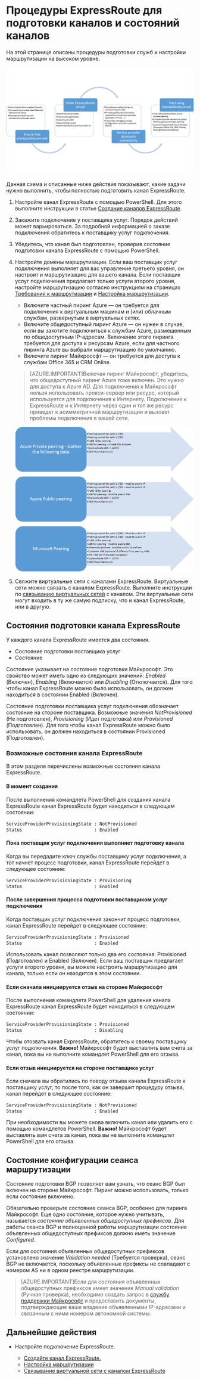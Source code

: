 <properties
   pageTitle="Процедуры настройки канала ExpressRoute | Microsoft Azure"
   description="На этой странице описана процедура настройки канала ExpressRoute и пирингов"
   documentationCenter="na"
   services="expressroute"
   authors="cherylmc"
   manager="carolz"
   editor="" />
<tags
   ms.service="expressroute"
   ms.devlang="na"
   ms.topic="article" 
   ms.tgt_pltfrm="na"
   ms.workload="infrastructure-services"
   ms.date="01/21/2016"
   ms.author="cherylmc"/>

# Процедуры ExpressRoute для подготовки каналов и состояний каналов
На этой странице описаны процедуры подготовки служб и настройки маршрутизации на высоком уровне.

![](./media/expressroute-workflows/expressroute-circuit-workflow.png)

Данная схема и описанные ниже действия показывают, какие задачи нужно выполнить, чтобы полностью подготовить канал ExpressRoute.

1. Настройте канал ExpressRoute с помощью PowerShell. Для этого выполните инструкции в статье [Создание каналов ExpressRoute](expressroute-howto-circuit-classic.md).

2. Закажите подключение у поставщика услуг. Порядок действий может варьироваться. За подробной информацией о заказе подключения обратитесь к поставщику услуг подключения.

3. Убедитесь, что канал был подготовлен, проверив состояние подготовки канала ExpressRoute с помощью PowerShell.

4. Настройте домены маршрутизации. Если ваш поставщик услуг подключения выполняет для вас управление третьего уровня, он настроит и маршрутизацию для вашего канала. Если поставщик услуг подключения предлагает только услуги второго уровня, настройте маршрутизацию согласно инструкциям на страницах [Требования к маршрутизации](expressroute-routing.md) и [Настройка маршрутизации](expressroute-howto-routing-classic.md).

	-  Включите частный пиринг Azure — он требуется для подключения к виртуальным машинам и (или) облачным службам, развернутым в виртуальных сетях.
	-  Включите общедоступный пиринг Azure — он нужен в случае, если вы захотите подключиться к службам Azure, размещенным по общедоступным IP-адресам. Включение этого пиринга требуется для доступа к ресурсам Azure, если для частного пиринга Azure вы выбрали маршрутизацию по умолчанию.
	-  Включите пиринг Майкрософт — он требуется для доступа к службам Office 365 и CRM Online. 
	
	>[AZURE.IMPORTANT]Включая пиринг Майкрософт, убедитесь, что общедоступный пиринг Azure тоже включен. Это нужно для доступа к Azure AD. Для подключения к Майкрософт нельзя использовать прокси-сервер или ресурс, который используется для подключения к Интернету. Подключение к ExpressRoute и к Интернету через один и тот же ресурс приведет к асимметричной маршрутизации и вызовет проблемы подключения в вашей сети.


	![](./media/expressroute-workflows/expressroute-routing-workflow.png)

5. Свяжите виртуальные сети с каналами ExpressRoute. Виртуальные сети можно связать с каналом ExpressRoute. Выполните инструкции по [связыванию виртуальных сетей](expressroute-howto-linkvnet-arm.md) с каналом. Эти виртуальные сети могут входить в ту же самую подписку, что и канал ExpressRoute, или в другую.


## Состояния подготовки канала ExpressRoute

У каждого канала ExpressRoute имеется два состояния.

- Состояние подготовки поставщика услуг
- Состояние

Состояние указывает на состояние подготовки Майкрософт. Это свойство может иметь одно из следующих значений: *Enabled* (Включен), *Enabling* (Включается) или *Disabling* (Отключается). Для того чтобы канал ExpressRoute можно было использовать, он должен находиться в состоянии Enabled (Включен).

Состояние подготовки поставщика услуг подключения обозначает состояние на стороне поставщика. Возможные значения *NotProvisioned* (Не подготовлен), *Provisioning* (Идет подготовка) или *Provisioned* (Подготовлен). Для того чтобы канал ExpressRoute можно было использовать, он должен находиться в состоянии Provisioned (Подготовлен).

### Возможные состояния канала ExpressRoute

В этом разделе перечислены возможные состояния канала ExpressRoute.

#### В момент создания

После выполнения командлета PowerShell для создания канала ExpressRoute канал ExpressRoute будет находиться в следующем состоянии:

	ServiceProviderProvisioningState : NotProvisioned
	Status                           : Enabled


#### Пока поставщик услуг подключения выполняет подготовку канала

Когда вы передадите ключ службы поставщику услуг подключения, а тот начнет процесс подготовки, канал ExpressRoute перейдет в следующее состояние:

	ServiceProviderProvisioningState : Provisioning
	Status                           : Enabled


#### После завершения процесса подготовки поставщиком услуг подключения

Когда поставщик услуг подключения закончит процесс подготовки, канал ExpressRoute перейдет в следующее состояние:

	ServiceProviderProvisioningState : Provisioned
	Status                           : Enabled

Использовать канал позволяют только два его состояния: Provisioned (Подготовлен) и Enabled (Включен). Если ваш поставщик предлагает услуги второго уровня, вы можете настроить маршрутизацию для канала, только если он находится в этом состоянии.

#### Если сначала инициируется отзыв на стороне Майкрософт

После выполнения командлета PowerShell для удаления канала ExpressRoute канал ExpressRoute будет находиться в следующем состоянии:

	ServiceProviderProvisioningState : Provisioned
	Status                           : Disabling

Чтобы отозвать канал ExpressRoute, обратитесь к своему поставщику услуг подключения. **Важно!** Майкрософт будет выставлять вам счета за канал, пока вы не выполните командлет PowerShell для его отзыва.

#### Если отзыв инициируется на стороне поставщика услуг

Если сначала вы обратились по поводу отзыва канала ExpressRoute к поставщику услуг, то после того, как он завершит процедуру отзыва, канал перейдет в следующее состояние:


	ServiceProviderProvisioningState : NotProvisioned
	Status                           : Enabled

При необходимости вы можете снова включить канал или удалить его с помощью командлетов PowerShell. **Важно!** Майкрософт будет выставлять вам счета за канал, пока вы не выполните командлет PowerShell для его отзыва.


## Состояние конфигурации сеанса маршрутизации

Состояние подготовки BGP позволяет вам узнать, что сеанс BGP был включен на стороне Майкрософт. Пиринг можно использовать, только если состояние включено.

Обязательно проверьте состояние сеанса BGP, особенно для пиринга Майкрософт. Еще одно состояние, которое нужно учитывать, называется *состояние объявленных общедоступных префиксов*. Для работы сеанса BGP и полноценной работы маршрутизации состояние объявленных общедоступных префиксов должно иметь значение *Configured*.

Если для состояния объявленных общедоступных префиксов установлено значение *Validation needed* (Требуется проверка), сеанс BGP не включается, поскольку объявленные префиксы не совпадают с номером AS ни в одном реестре маршрутизации.

>[AZURE.IMPORTANT]Если для состояния объявленных общедоступных префиксов имеет значение *Manual validation* (Ручная проверка), необходимо создать запрос в [службу поддержки Майкрософт](https://portal.azure.com/?#blade/Microsoft_Azure_Support/HelpAndSupportBlade) и предоставить документы, подтверждающие ваше владение объявленными IP-адресами и связанным с ними номером автономной системы.


## Дальнейшие действия

- Настройте подключение ExpressRoute.

	- [Создайте канал ExpressRoute.](expressroute-howto-circuit-arm.md)
	- [Настройка маршрутизации](expressroute-howto-routing-arm.md)
	- [Связывание виртуальной сети с каналом ExpressRoute](expressroute-howto-linkvnet-arm.md)

<!---HONumber=AcomDC_0121_2016-->